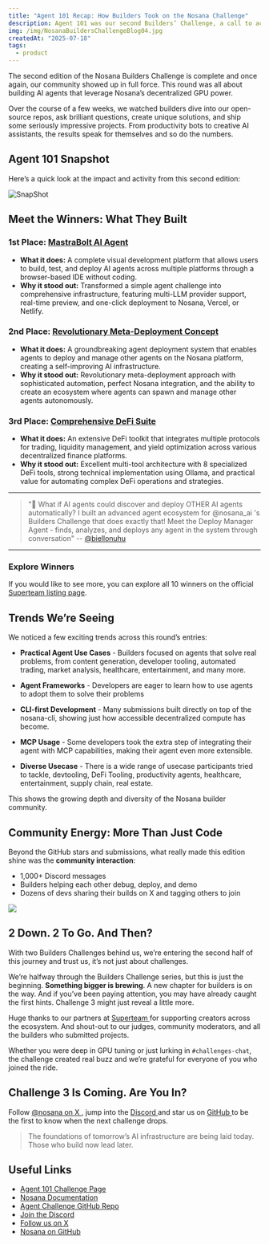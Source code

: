 ```yaml
---
title: "Agent 101 Recap: How Builders Took on the Nosana Challenge"
description: Agent 101 was our second Builders’ Challenge, a call to action for devs to build smart, scalable AI agents that run on Nosana’s decentralized GPU network. And the community more than delivered.
img: /img/NosanaBuildersChallengeBlog04.jpg
createdAt: "2025-07-18"
tags:
  - product
---
```


The second edition of the Nosana Builders Challenge is complete and once again, our community showed up in full force. This round was all about building AI agents that leverage Nosana’s decentralized GPU power.

Over the course of a few weeks, we watched builders dive into our open-source repos, ask brilliant questions, create unique solutions, and ship some seriously impressive projects. From productivity bots to creative AI assistants, the results speak for themselves and so do the numbers.

## Agent 101 Snapshot

Here’s a quick look at the impact and activity from this second edition:

![SnapShot](/img/NosanaBuildersChallengeSnapShotBlog02.jpg)

## Meet the Winners: What They Built

### 1st Place: [MastraBolt AI Agent](https://github.com/Theideabased/agent-challenge)

- **What it does:** A complete visual development platform that allows users to build, test, and deploy AI agents across multiple platforms through a browser-based IDE without coding.
- **Why it stood out:** Transformed a simple agent challenge into comprehensive infrastructure, featuring multi-LLM provider support, real-time preview, and one-click deployment to Nosana, Vercel, or Netlify.

### 2nd Place: [Revolutionary Meta-Deployment Concept](https://github.com/Blessedbiello/agent-challenge)

- **What it does:** A groundbreaking agent deployment system that enables agents to deploy and manage other agents on the Nosana platform, creating a self-improving AI infrastructure.
- **Why it stood out:** Revolutionary meta-deployment approach with sophisticated automation, perfect Nosana integration, and the ability to create an ecosystem where agents can spawn and manage other agents autonomously.

### 3rd Place: [Comprehensive DeFi Suite](https://github.com/EmadQureshiKhi/NosanaProject-)

- **What it does:** An extensive DeFi toolkit that integrates multiple protocols for trading, liquidity management, and yield optimization across various decentralized finance platforms.
- **Why it stood out:** Excellent multi-tool architecture with 8 specialized DeFi tools, strong technical implementation using Ollama, and practical value for automating complex DeFi operations and strategies.

---

> "🤖 What if AI agents could discover and deploy OTHER AI agents automatically?
> I built an advanced agent ecosystem for @nosana_ai 's Builders Challenge that does exactly that!
> Meet the Deploy Manager Agent - finds, analyzes, and deploys any agent in the system through conversation" -- [@biellonuhu](https://x.com/biellonuhu/status/1944705225492701485)

---

### Explore Winners

If you would like to see more, you can explore all 10 winners on the official [Superteam listing page](https://earn.superteam.fun/listing/agent-challenge).

## Trends We’re Seeing

We noticed a few exciting trends across this round’s entries:

- **Practical Agent Use Cases** - Builders focused on agents that solve real problems, from content generation, developer tooling, automated trading, market analysis, healthcare, entertainment, and many more.

- **Agent Frameworks** - Developers are eager to learn how to use agents to adopt them to solve their problems

- **CLI-first Development** - Many submissions built directly on top of the nosana-cli, showing just how accessible decentralized compute has become.

- **MCP Usage** - Some developers took the extra step of integrating their agent with MCP capabilities, making their agent even more extensible.

- **Diverse Usecase** - There is a wide range of usecase participants tried to tackle, devtooling, DeFi Tooling, productivity agents, healthcare, entertainment, supply chain, real estate.

This shows the growing depth and diversity of the Nosana builder community.

## Community Energy: More Than Just Code

Beyond the GitHub stars and submissions, what really made this edition shine was the **community interaction**:

- 1,000+ Discord messages
- Builders helping each other debug, deploy, and demo
- Dozens of devs sharing their builds on X and tagging others to join

![](/img/discord_agent_recap.png)

## 2 Down. 2 To Go. And Then?

With two Builders Challenges behind us, we’re entering the second half of this journey and trust us, it’s not just about challenges.

We’re halfway through the Builders Challenge series, but this is just the beginning. **Something bigger is brewing**. A new chapter for builders is on the way. And if you’ve been paying attention, you may have already caught the first hints. Challenge 3 might just reveal a little more.

Huge thanks to our partners at [ Superteam ](https://superteam.fun) for supporting creators across the ecosystem. And shout-out to our judges, community moderators, and all the builders who submitted projects.

Whether you were deep in GPU tuning or just lurking in `#challenges-chat`, the challenge created real buzz and we’re grateful for everyone of you who joined the ride.

## Challenge 3 Is Coming. Are You In?

Follow [ @nosana on X ](https://nosana.com/x), jump into the [ Discord ](https://nosana.com/discord) and star us on [ GitHub ](https://nosana.com/github) to be the first to know when the next challenge drops.

> The foundations of tomorrow’s AI infrastructure are being laid today. Those who build now lead later.

## Useful Links

- [ Agent 101 Challenge Page ](https://earn.superteam.fun/listing/agent-challenge)
- [Nosana Documentation](https://docs.nosana.com)
- [Agent Challenge GitHub Repo](https://github.com/nosana-ci/agent-challenge/)
- [Join the Discord](https://nosana.com/discord)
- [Follow us on X](https://nosana.com/x)
- [Nosana on GitHub](https://nosana.com/github)
